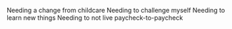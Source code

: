 Needing a change from childcare
Needing to challenge myself
Needing to learn new things
Needing to not live paycheck-to-paycheck
